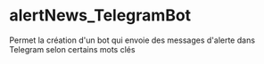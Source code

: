 # alertNews_TelegramBot
Permet la création d'un bot qui envoie des messages d'alerte dans Telegram selon certains mots clés
